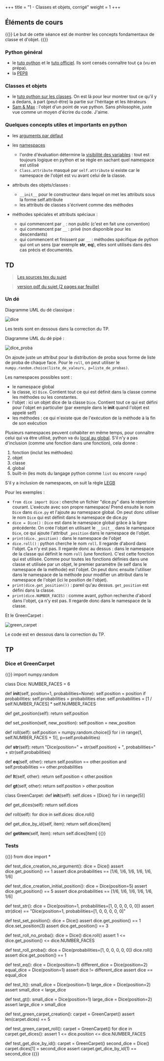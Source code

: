 +++
title = "1 - Classes et objets, corrigé"
weight = 1
+++




## Éléments de cours


{{<note>}}
Le but de cette séance est de montrer les concepts fondamentaux de classe et d'objet.
{{</note>}}

### Python général

  - le [tuto python](https://informatique.centrale-marseille.fr/tutos/post/python-bases.html) et le [tuto officiel](https://docs.python.org/3/tutorial/index.html). Ils sont censés connaître tout ça (vu en prépa).
  - la [PEP8](https://www.python.org/dev/peps/pep-0008)


### Classes et objets

  - le [tuto python sur les classes](https://docs.python.org/3/tutorial/classes.html). On est là pour leur montrer tout ce qu'il y a dedans, à part (peut-être) la partie sur l'héritage et les itérateurs
  - [Sam & Max](http://sametmax.com/le-guide-ultime-et-definitif-sur-la-programmation-orientee-objet-en-python-a-lusage-des-debutants-qui-sont-rassures-par-les-textes-detailles-qui-prennent-le-temps-de-tout-expliquer-partie-1/) : l'objet d'un point de vue python. Sans philosophie, juste vue comme un moyen d'écrire du code. J'aime. 
  

### Quelques concepts utiles et importants en python 

  - les [arguments par défaut](https://docs.python.org/3/tutorial/controlflow.html#default-argument-values)
  - les [namespaces](https://docs.python.org/3/tutorial/classes.html#python-scopes-and-namespaces)
    - l'ordre d'évaluation détermine la [visibilité des variables](http://sebastianraschka.com/Articles/2014_python_scope_and_namespaces.html) : tout est toujours logique en python et se règle en sachant quel namespace est utilisé
    - `Class.attribute` masqué par `self.attribute` si existe car le namespace de l'objet est vu avant celui de la classe.

  - attributs des objets/classes :

    - `__init__` pour le constructeur dans lequel on met les attributs sous la forme self.attribute
    - les attributs de classes s'écrivent comme des méthodes

  - méthodes spéciales et attributs spéciaux :
    - qui commencent par `_` : non public (c'est en fait une convention)
    - qui commencent par `__` : privé (non disponible pour les descendants)
    - qui commencent et finissent par `__` : méthodes spécifique de python qui ont un sens (par exemple __str__, __eq__), elles sont utilisés dans des cas précis et documentés.


## TD

> [Les sources tex du sujet](/ressources/TD_1.tex)

> [version pdf du sujet (2 pages par feuille)](/ressources/TD_1_impression.pdf)

### Un dé

Diagramme UML du dé classique :

![dice](/img/dice_init.png)

Les tests sont en dessous dans la correction du TP.

Diagramme UML du dé pipé :

![dice_proba](/img/dice_proba.png)

On ajoute juste un attribut pour la distribution de proba sous forme de liste de proba de chaque face.
Pour le `roll`, on peut utiliser le `numpy.random.choice(liste_de_valeurs, p=liste_de_probas)`.

Les namespaces possibles sont :

  - le namespace global
  - la classe, ici `Dice`. Contient tout ce qui est définit dans la classe comme les méthodes ou les constantes.
  - l'objet : ici un objet dice de la classe `Dice`. Contient tout ce qui est défini pour l'objet en particulier (par exemple dans le __init__ quand l'objet est appelé self)
  - les méthodes : ce qui n'existe que de l'exécution de la méthode à la fin de son exécution


Plusieurs namespaces peuvent cohabiter en même temps, pour connaître celui qui va être utilisé, python va du [local au global](http://sebastianraschka.com/Articles/2014_python_scope_and_namespaces.html). S'il n'y a pas d'inclusion (comme une fonction dans une fonction), cela donne :

  1. fonction (inclut les méthodes)
  2. objet
  3. classe
  5. global
  5. built-in (les mots du langage python comme `list` ou encore `range`)

S'il y a inclusion de namespaces, on suit la règle [LEGB](http://sebastianraschka.com/Articles/2014_python_scope_and_namespaces.html#3-legb---local-enclosed-global-built-in)

Pour les exemples :

  - `from dice import Dice` : cherche un fichier "dice.py" dans le répertoire courant. L'exécute avec son propre namespace/ Prend ensuite le nom `Dice` dans `dice.py` et l'ajoute au namespace global. On peut donc utiliser le nom `Dice` qui est définit dans le namespace de dice.py
  - `dice = Dice()` : `Dice` est dans le namespace global grâce à la ligne précédente. On crée l'objet en utilisant le `__init__` dans le namespace `Dice`, ce qui ajoute l'attribut `_position` dans le namespace de l'objet.
  - `print(dice._position)` : dans le namespace de l'objet
  - `dice.roll()` : python cherche le nom `roll`. Il regarde d'abord dans l'objet. Ça n'y est pas. Il regarde donc au dessus : dans le namespace de la classe qui définit le nom `roll` (une fonction). C'est cette fonction qui est utilisée. Comme pour toutes les fonctions définies dans une classe et utilisée par un objet, le premier paramètre (le self dans le namespace de la méthode) est l'objet. On peut donc ensuite l'utiliser dans le namespace de la méthode pour modifier un attribut dans le namespace de l'objet (ici le position de l'objet).
  - `print(dice.get_position())` : pareil qu'au dessus. `get_position` est défini dans la classe.
  - `print(dice.NUMBER_FACES)` : comme avant, python recherche d'abord dans l'objet, ça n'y est pas. Il regarde donc dans le namespace de la classe.


Et le GreenCarpet :

![green_carpet](/img/greenCarpet.png)

Le code est en dessous dans la correction du TP.


## TP
### Dice et GreenCarpet

{{<highlight python >}}
import numpy.random

class Dice:
  NUMBER_FACES = 6

  def __init__(self, position=1, probabilities=None):
    self.position = position
    if probabilities:
      self.probabilities = probabilities
    else:
      self.probabilities = [1 / self.NUMBER_FACES] * self.NUMBER_FACES

  def get_position(self):
    return self.position

  def set_position(self, new_position):
    self.position = new_position

  def roll(self):
    self.position = numpy.random.choice([i for i in range(1, self.NUMBER_FACES + 1)], p=self.probabilities)

  def __str__(self):
    return "Dice(position=" + str(self.position) + ", probabilities=" + str(self.probabilities)

  def __eq__(self, other):
    return self.position == other.position and self.probabilities == other.probabilities

  def __lt__(self, other):
    return self.position < other.position

  def __gt__(self, other):
    return self.position > other.position


class GreenCarpet:
  def __init__(self):
    self.dices = [Dice() for i in range(5)]

  def get_dices(self):
    return self.dices

  def roll(self):
    for dice in self.dices:
      dice.roll()

  def get_dice_by_id(self, item):
    return self.dices[item]

  def __getitem__(self, item):
    return self.dices[item]
{{</highlight>}}

### Tests

{{<highlight python>}}
from dice import *


def test_dice_creation_no_argument():
    dice = Dice()
    assert dice.get_position() == 1
    assert dice.probabilities == [1/6, 1/6, 1/6, 1/6, 1/6, 1/6]


def test_dice_creation_initial_position():
    dice = Dice(position=5)
    assert dice.get_position() == 5
    assert dice.probabilities == [1/6, 1/6, 1/6, 1/6, 1/6, 1/6]


def test_str():
    dice = Dice(position=1, probabilities=[1, 0, 0, 0, 0, 0])
    assert str(dice) == "Dice(position=1, probabilities=[1, 0, 0, 0, 0, 0]"


def test_set_position():
    dice = Dice()
    assert dice.get_position() == 1
    dice.set_position(3)
    assert dice.get_position() == 3


def test_roll_no_proba():
    dice = Dice()
    dice.roll()
    assert 1 <= dice.get_position() <= dice.NUMBER_FACES


def test_roll_proba():
    dice = Dice(probabilities=[1, 0, 0, 0, 0, 0])
    dice.roll()
    assert dice.get_position() == 1


def test_eq():
    dice = Dice(position=1)
    different_dice = Dice(position=2)
    equal_dice = Dice(position=1)
    assert dice != different_dice
    assert dice == equal_dice


def test_lt():
    small_dice = Dice(position=1)
    large_dice = Dice(position=2)
    assert small_dice < large_dice


def test_gt():
    small_dice = Dice(position=1)
    large_dice = Dice(position=2)
    assert large_dice > small_dice


def test_green_carpet_creation():
    carpet = GreenCarpet()
    assert len(carpet.dices) == 5


def test_green_carpet_roll():
    carpet = GreenCarpet()
    for dice in carpet.get_dices():
        assert 1 <= dice.position <= dice.NUMBER_FACES


def test_get_dice_by_id():
    carpet = GreenCarpet()
    second_dice = Dice()
    carpet.dices[1] = second_dice
    assert carpet.get_dice_by_id(1) == second_dice
{{</highlight>}}